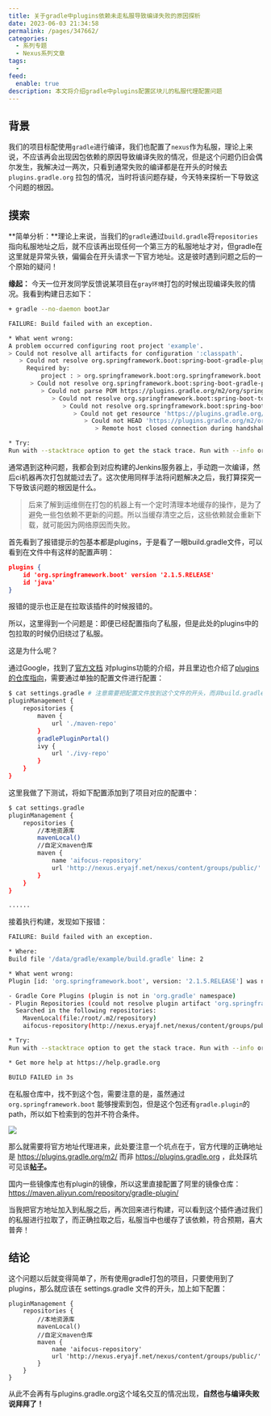 ```yaml
---
title: 关于gradle中plugins依赖未走私服导致编译失败的原因探析
date: 2023-06-03 21:34:58
permalink: /pages/347662/
categories:
  - 系列专题
  - Nexus系列文章
tags:
  -
feed:
  enable: true
description: 本文将介绍gradle中plugins配置区块儿的私服代理配置问题
---
```



## 背景

我们的项目标配使用`gradle`进行编译，我们也配置了`nexus`作为私服，理论上来说，不应该再会出现因包依赖的原因导致编译失败的情况，但是这个问题仍旧会偶尔发生，我解决过一两次，只看到通常失败的编译都是在开头的时候去 `plugins.gradle.org` 拉包的情况，当时将该问题存疑，今天特来探析一下导致这个问题的根因。

## 摸索

**简单分析：**理论上来说，当我们的`gradle`通过`build.gradle`将`repositories`指向私服地址之后，就不应该再出现任何一个第三方的私服地址才对，但gradle在这里就是异常头铁，偏偏会在开头请求一下官方地址。这是彼时遇到问题之后的一个原始的疑问！

**缘起：** 今天一位开发同学反馈说某项目在`gray环境`打包的时候出现编译失败的情况。我看到构建日志如下：

```sh
+ gradle --no-daemon bootJar

FAILURE: Build failed with an exception.

* What went wrong:
A problem occurred configuring root project 'example'.
> Could not resolve all artifacts for configuration ':classpath'.
   > Could not resolve org.springframework.boot:spring-boot-gradle-plugin:2.1.5.RELEASE.
     Required by:
         project : > org.springframework.boot:org.springframework.boot.gradle.plugin:2.1.5.RELEASE
      > Could not resolve org.springframework.boot:spring-boot-gradle-plugin:2.1.5.RELEASE.
         > Could not parse POM https://plugins.gradle.org/m2/org/springframework/boot/spring-boot-gradle-plugin/2.1.5.RELEASE/spring-boot-gradle-plugin-2.1.5.RELEASE.pom
            > Could not resolve org.springframework.boot:spring-boot-tools:2.1.5.RELEASE.
               > Could not resolve org.springframework.boot:spring-boot-tools:2.1.5.RELEASE.
                  > Could not get resource 'https://plugins.gradle.org/m2/org/springframework/boot/spring-boot-tools/2.1.5.RELEASE/spring-boot-tools-2.1.5.RELEASE.pom'.
                     > Could not HEAD 'https://plugins.gradle.org/m2/org/springframework/boot/spring-boot-tools/2.1.5.RELEASE/spring-boot-tools-2.1.5.RELEASE.pom'.
                        > Remote host closed connection during handshake

* Try:
Run with --stacktrace option to get the stack trace. Run with --info or --debug option to get more log output. Run with --scan to get full insights.
```

通常遇到这种问题，我都会到对应构建的Jenkins服务器上，手动跑一次编译，然后ci机器再次打包就能过去了。这次使用同样手法将问题解决之后，我打算探究一下导致该问题的根因是什么。

> 后来了解到运维侧在打包的机器上有一个定时清理本地缓存的操作，是为了避免一些包依赖不更新的问题。所以当缓存清空之后，这些依赖就会重新下载，就可能因为网络原因而失败。

首先看到了报错提示的包基本都是plugins，于是看了一眼build.gradle文件，可以看到在文件中有这样的配置声明：

```json
plugins {
    id 'org.springframework.boot' version '2.1.5.RELEASE'
    id 'java'
}
```

报错的提示也正是在拉取该插件的时候报错的。

所以，这里得到一个问题是：即便已经配置指向了私服，但是此处的plugins中的包拉取的时候仍旧绕过了私服。

这是为什么呢？

通过Google，找到了[官方文档](https://docs.gradle.org/current/userguide/plugins.html) 对plugins功能的介绍，并且里边也介绍了[plugins的仓库指向](https://docs.gradle.org/current/userguide/plugins.html#sec:custom_plugin_repositories)，需要通过单独的配置文件进行配置：

```sh
$ cat settings.gradle # 注意需要把配置文件放到这个文件的开头，而非build.gradle中
pluginManagement {
    repositories {
        maven {
            url './maven-repo'
        }
        gradlePluginPortal()
        ivy {
            url './ivy-repo'
        }
    }
}
```

这里我做了下测试，将如下配置添加到了项目对应的配置中：

```sh
$ cat settings.gradle
pluginManagement {
    repositories {
        //本地资源库
        mavenLocal()
        //自定义maven仓库
        maven {
            name 'aifocus-repository'
            url 'http://nexus.eryajf.net/nexus/content/groups/public/'
        }
    }
}

......
```

接着执行构建，发现如下报错：

```sh
FAILURE: Build failed with an exception.

* Where:
Build file '/data/gradle/example/build.gradle' line: 2

* What went wrong:
Plugin [id: 'org.springframework.boot', version: '2.1.5.RELEASE'] was not found in any of the following sources:

- Gradle Core Plugins (plugin is not in 'org.gradle' namespace)
- Plugin Repositories (could not resolve plugin artifact 'org.springframework.boot:org.springframework.boot.gradle.plugin:2.1.5.RELEASE')
  Searched in the following repositories:
    MavenLocal(file:/root/.m2/repository)
    aifocus-repository(http://nexus.eryajf.net/nexus/content/groups/public/)

* Try:
Run with --stacktrace option to get the stack trace. Run with --info or --debug option to get more log output. Run with --scan to get full insights.

* Get more help at https://help.gradle.org

BUILD FAILED in 3s
```

在私服仓库中，找不到这个包，需要注意的是，虽然通过`org.springframework.boot` 能够搜索到包，但是这个包还有`gradle.plugin`的path，所以如下检索到的包并不符合条件。

![](http://t.eryajf.net/imgs/2023/06/d12ea0825cebfefe.png)

那么就需要将官方地址代理进来，此处要注意一个坑点在于，官方代理的正确地址是 https://plugins.gradle.org/m2/ 而非 https://plugins.gradle.org ，此处踩坑可见该[**帖子**](https://discuss.gradle.org/t/use-repository-manager-to-proxy-gradle-central-plugin-repository/34859/4)**。**

国内一些镜像库也有plugin的镜像，所以这里直接配置了阿里的镜像仓库：https://maven.aliyun.com/repository/gradle-plugin/

当我把官方地址加入到私服之后，再次回来进行构建，可以看到这个插件通过我们的私服进行拉取了，而正确拉取之后，私服当中也缓存了该依赖，符合预期，喜大普奔！

## **结论**

这个问题以后就变得简单了，所有使用gradle打包的项目，只要使用到了plugins，那么就应该在 settings.gradle 文件的开头，加上如下配置：

```
pluginManagement {
    repositories {
        //本地资源库
        mavenLocal()
        //自定义maven仓库
        maven {
            name 'aifocus-repository'
            url 'http://nexus.eryajf.net/nexus/content/groups/public/'
        }
    }
}
```

从此不会再有与plugins.gradle.org这个域名交互的情况出现，**自然也与编译失败说拜拜了！**